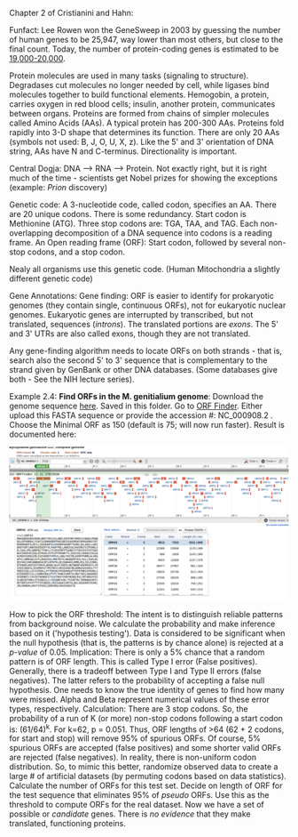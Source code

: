 Chapter 2 of Cristianini and Hahn:

Funfact: Lee Rowen won the GeneSweep in 2003 by guessing the number of human genes to be 25,947, way lower than most others, but close to the final count. Today, the number of protein-coding genes is  estimated to be [19,000-20,000](https://en.wikipedia.org/wiki/Human_genome).  

Protein molecules are used in many tasks (signaling to structure). Degradases cut molecules no longer needed by cell, while ligases bind molecules together to build  functional elements. Hemogobin, a protein, carries oxygen in red blood cells; insulin, another protein, communicates between organs. Proteins are formed  from chains of simpler molecules called Amino Acids (AAs). A typical protein has 200-300 AAs. Proteins fold rapidly into 3-D shape that determines its function. There are only 20 AAs (symbols not used: B, J, O, U, X, z). Like the 5' and 3' orientation of DNA string, AAs have N and C-terminus. Directionality is important. 

Central Dogja: DNA --> RNA --> Protein. Not exactly right, but it is right much of the time - scientists get Nobel prizes for showing the exceptions (example: *Prion* discovery)

Genetic code: A 3-nucleotide code, called codon, specifies an AA. There are 20 unique codons. There is some redundancy. Start codon is Methionine (ATG). Three stop codons are: TGA, TAA, and TAG. Each non-overlapping decomposition of a DNA sequence into codons is a reading frame. An Open reading frame (ORF): Start codon, followed by several non-stop codons, and a stop codon. 

Nealy all organisms use this genetic code. (Human Mitochondria a slightly different genetic code)

Gene Annotations: Gene finding: ORF is easier to identify for prokaryotic genomes (they contain single, continuous ORFs), not for eukaryotic nuclear genomes. Eukaryotic genes are interrupted by transcribed, but not translated, sequences (*introns*). The translated portions are *exons*. The 5' and 3' UTRs are also called exons, though they are not translated. 

Any gene-finding algorithm needs to locate ORFs on both strands - that is, search also the second 5' to 3' sequence that is complementary to the strand given by GenBank or other DNA databases. (Some databases give both - See the NIH lecture series). 

Example 2.4: **Find ORFs in the M. genitialium genome**: Download the genome sequence [here](https://www.ncbi.nlm.nih.gov/genome/474). Saved in this folder.  Go to [ORF Finder](https://www.ncbi.nlm.nih.gov/orffinder/). Either upload this FASTA sequence or provide the accession #: NC_000908.2 . Choose the Minimal ORF as 150 (default is 75; will now run faster). Result is documented here: 

![alt text](https://github.com/RShankar/Semantic-Web-for-Genomics/blob/master/Examples/Gene%20Finding/Screenshot_2018-11-11%20Viewer%20-%20ORFfinder%20-%20NCBI.png "ORFs with min of 150 AA")

How to pick the ORF threshold: The intent is to distinguish reliable patterns from background noise. We calculate the probability and make inference based on it ('hypothesis testing'). Data is considered to be significant when the null hypothesis (that is, the patterns is by chance alone) is rejected at a *p-value* of 0.05.  Implication: There is only a 5% chance that a random pattern is of ORF length. This is called Type I error (False positives). Generally, there is a tradeoff between Type I and Type II errors (false negatives). The latter refers to the probability of accepting a false null hypothesis. One needs to know the true identity of genes to find how many were missed. Alpha and Beta represent numerical values of these error types, respectively. Calculation: There are 3 stop codons. So, the probability of a run of K (or more) non-stop codons following a start codon is: (61/64)<sup>k</sup>. For k=62, p = 0.051. Thus, ORF lengths of >64 (62 + 2 codons, for start and stop) will remove 95% of spurious ORFs. Of course, 5% spurious ORFs are accepted (false positives) and some shorter valid ORFs are rejected (false negatives). In reality, there is non-uniform codon distribution. So, to mimic this better, randomize observed data to create a large # of artificial datasets (by permuting codons based on data statistics). Calculate the number of ORFs for this test set. Decide on length of ORF for the test sequence that eliminates 95% of *pseudo* ORFs. Use this as the threshold to compute ORFs for the real dataset. Now we have a set of possible or *candidate* genes. There is *no evidence* that they make translated, functioning proteins. 
